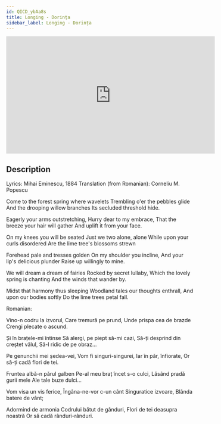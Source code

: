```yaml
---
id: QICD_ybAa8s
title: Longing - Dorința
sidebar_label: Longing - Dorința
---
```


<iframe
  width="560"
  height="315"
  src="https://www.youtube.com/embed/QICD_ybAa8s"
  title="YouTube video player"
  frameborder="0"
  allow="accelerometer; autoplay; clipboard-write; encrypted-media; gyroscope; picture-in-picture; web-share"
  referrerpolicy="strict-origin-when-cross-origin"
  allowfullscreen
></iframe>

## Description

Lyrics: Mihai Eminescu, 1884
Translation (from Romanian): Corneliu M. Popescu

Come to the forest spring where wavelets 
Trembling o'er the pebbles glide 
And the drooping willow branches 
Its secluded threshold hide. 

Eagerly your arms outstretching, 
Hurry dear to my embrace, 
That the breeze your hair will gather 
And uplift it from your face. 

On my knees you will be seated 
Just we two alone, alone 
While upon your curls disordered 
Are the lime tree's blossoms strewn

Forehead pale and tresses golden 
On my shoulder you incline, 
And your lip's delicious plunder 
Raise up willingly to mine. 

We will dream a dream of fairies 
Rocked by secret lullaby, 
Which the lovely spring is chanting 
And the winds that wander by. 

Midst that harmony thus sleeping 
Woodland tales our thoughts enthrall, 
And upon our bodies softly 
Do the lime trees petal fall. 

Romanian:

Vino-n codru la izvorul,
Care tremură pe prund,
Unde prispa cea de brazde
Crengi plecate o ascund.

Și în brațele-mi întinse
Să alergi, pe piept să-mi cazi,
Să-ți desprind din creștet vălul,
Să-l ridic de pe obraz...

Pe genunchii mei ședea-vei,
Vom fi singuri-singurei,
Iar în păr, înfiorate,
Or să-ți cadă flori de tei.

Fruntea albă-n părul galben
Pe-al meu braț încet s-o culci,
Lăsând pradă gurii mele
Ale tale buze dulci...

Vom visa un vis ferice,
Îngâna-ne-vor c-un cânt
Singuratice izvoare,
Blânda batere de vânt;

Adormind de armonia
Codrului bătut de gânduri,
Flori de tei deasupra noastră
Or să cadă rânduri-rânduri.
